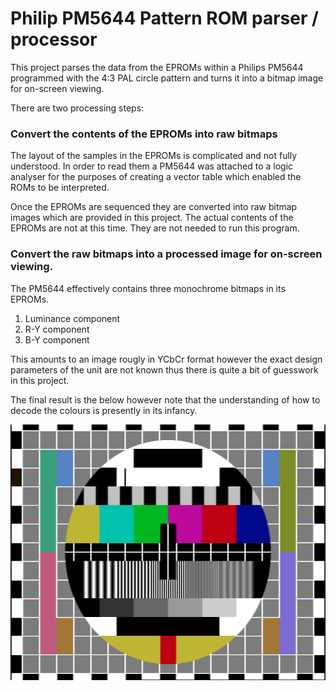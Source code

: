 # Philip PM5644 Pattern ROM parser / processor

This project parses the data from the EPROMs within a Philips PM5644 programmed with the 4:3 PAL circle pattern and turns it into a bitmap image for on-screen viewing.

There are two processing steps:

### Convert the contents of the EPROMs into raw bitmaps

The layout of the samples in the EPROMs is complicated and not fully understood. In order to read them a PM5644 was attached to a logic analyser for the purposes of creating a vector table which enabled the ROMs to be interpreted.

Once the EPROMs are sequenced they are converted into raw bitmap images which are provided in this project. The actual contents of the EPROMs are not at this time. They are not needed to run this program.

### Convert the raw bitmaps into a processed image for on-screen viewing.

The PM5644 effectively contains three monochrome bitmaps in its EPROMs.

1) Luminance component
2) R-Y component
3) B-Y component

This amounts to an image rougly in YCbCr format however the exact design parameters of the unit are not known thus there is quite a bit of guesswork in this project.

The final result is the below however note that the understanding of how to decode the colours is presently in its infancy.

![Composite image](https://github.com/inaxeon/Pm5644RomParser/blob/main/Pm5644RomParser/Samples/PM5644_Composite.png)
